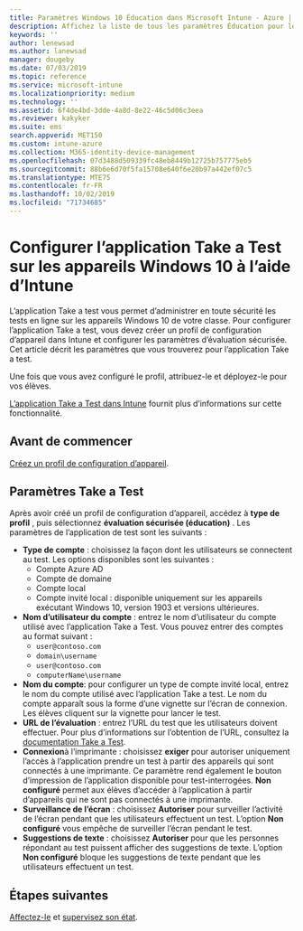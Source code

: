 ```yaml
---
title: Paramètres Windows 10 Éducation dans Microsoft Intune - Azure | Microsoft Docs
description: Affichez la liste de tous les paramètres Éducation pour les appareils Windows 10. Utilisez ces paramètres dans un profil de configuration d’appareil avec l’application Take a Test, choisissez comment les utilisateurs ou les étudiants se connectent, surveillez l’écran pendant le test et plus encore dans Intune.
keywords: ''
author: lenewsad
ms.author: lanewsad
manager: dougeby
ms.date: 07/03/2019
ms.topic: reference
ms.service: microsoft-intune
ms.localizationpriority: medium
ms.technology: ''
ms.assetid: 6f4de4bd-3dde-4a8d-8e22-46c5d06c3eea
ms.reviewer: kakyker
ms.suite: ems
search.appverid: MET150
ms.custom: intune-azure
ms.collection: M365-identity-device-management
ms.openlocfilehash: 07d3488d509339fc48eb8449b12725b757775eb5
ms.sourcegitcommit: 88b6e6d70f5fa15708e640f6e20b97a442ef07c5
ms.translationtype: MTE75
ms.contentlocale: fr-FR
ms.lasthandoff: 10/02/2019
ms.locfileid: "71734685"
---
```

# <a name="configure-the-take-a-test-app-on-windows-10-devices-using-intune"></a>Configurer l’application Take a Test sur les appareils Windows 10 à l’aide d’Intune

L’application Take a test vous permet d’administrer en toute sécurité les tests en ligne sur les appareils Windows 10 de votre classe. Pour configurer l’application Take a test, vous devez créer un profil de configuration d’appareil dans Intune et configurer les paramètres d’évaluation sécurisée. Cet article décrit les paramètres que vous trouverez pour l’application Take a test. 

Une fois que vous avez configuré le profil, attribuez-le et déployez-le pour vos élèves. 

[L’application Take a Test dans Intune](education-settings-configure.md) fournit plus d’informations sur cette fonctionnalité.

## <a name="before-you-begin"></a>Avant de commencer

[Créez un profil de configuration d’appareil](education-settings-configure.md#create-a-device-profile).

## <a name="take-a-test-settings"></a>Paramètres Take a Test
Après avoir créé un profil de configuration d’appareil, accédez à **type de profil** , puis sélectionnez **évaluation sécurisée (éducation)** . Les paramètres de l’application de test sont les suivants : 


- **Type de compte** : choisissez la façon dont les utilisateurs se connectent au test. Les options disponibles sont les suivantes :
  - Compte Azure AD
  - Compte de domaine
  - Compte local
  - Compte invité local : disponible uniquement sur les appareils exécutant Windows 10, version 1903 et versions ultérieures.    
- **Nom d’utilisateur du compte** : entrez le nom d’utilisateur du compte utilisé avec l’application Take a Test. Vous pouvez entrer des comptes au format suivant :
  - `user@contoso.com`
  - `domain\username`
  - `user@contoso.com`
  - `computerName\username`
- **Nom du compte**: pour configurer un type de compte invité local, entrez le nom du compte utilisé avec l’application Take a test. Le nom du compte apparaît sous la forme d’une vignette sur l’écran de connexion. Les élèves cliquent sur la vignette pour lancer le test.  
- **URL de l’évaluation** : entrez l’URL du test que les utilisateurs doivent effectuer. Pour plus d’informations sur l’obtention de l’URL, consultez la [documentation Take a Test](https://docs.microsoft.com/education/windows/take-tests-in-windows-10).
- **Connexion**à l’imprimante : choisissez **exiger** pour autoriser uniquement l’accès à l’application prendre un test à partir des appareils qui sont connectés à une imprimante. Ce paramètre rend également le bouton d’impression de l’application disponible pour test-interrogées. **Non configuré** permet aux élèves d’accéder à l’application à partir d’appareils qui ne sont pas connectés à une imprimante.  
- **Surveillance de l’écran** : choisissez **Autoriser** pour surveiller l’activité de l’écran pendant que les utilisateurs effectuent un test. L’option **Non configuré** vous empêche de surveiller l’écran pendant le test.
- **Suggestions de texte** : choisissez **Autoriser** pour que les personnes répondant au test puissent afficher des suggestions de texte. L’option **Non configuré** bloque les suggestions de texte pendant que les utilisateurs effectuent un test.

## <a name="next-steps"></a>Étapes suivantes

[Affectez-le](device-profile-assign.md) et [supervisez son état](device-profile-monitor.md).
